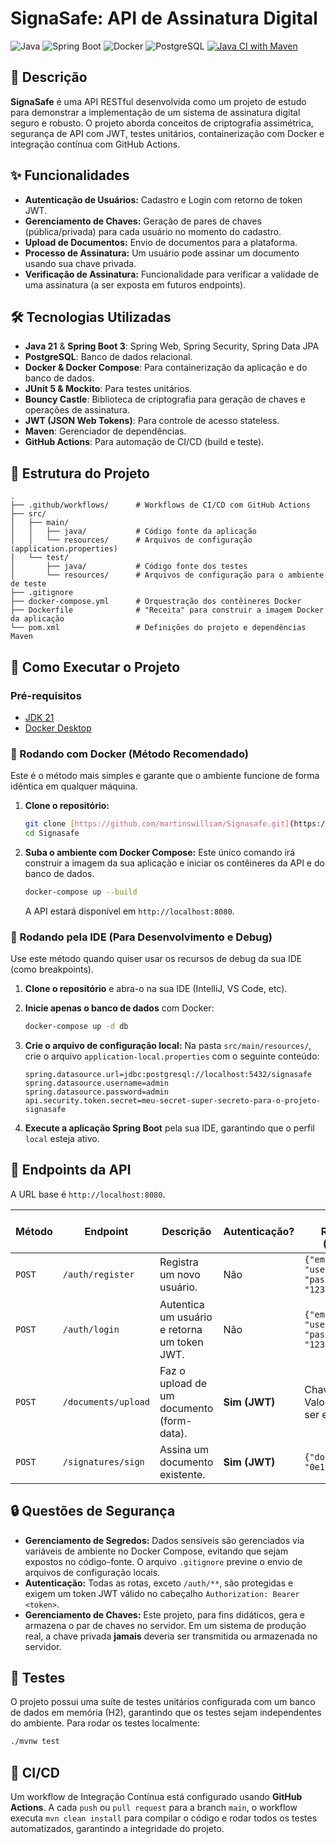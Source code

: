 # SignaSafe: API de Assinatura Digital

![Java](https://img.shields.io/badge/Java-21-blue?style=for-the-badge&logo=openjdk)
![Spring Boot](https://img.shields.io/badge/Spring%20Boot-3.x-brightgreen?style=for-the-badge&logo=spring)
![Docker](https://img.shields.io/badge/Docker-24.0-blue?style=for-the-badge&logo=docker)
![PostgreSQL](https://img.shields.io/badge/PostgreSQL-16-informational?style=for-the-badge&logo=postgresql)
[![Java CI with Maven](https://github.com/martinswilliam/Signasafe/actions/workflows/ci-pipeline.yml/badge.svg)](https://github.com/martinswilliam/Signasafe/actions)

## 📝 Descrição

**SignaSafe** é uma API RESTful desenvolvida como um projeto de estudo para demonstrar a implementação de um sistema de assinatura digital seguro e robusto. O projeto aborda conceitos de criptografia assimétrica, segurança de API com JWT, testes unitários, containerização com Docker e integração contínua com GitHub Actions.

## ✨ Funcionalidades

- **Autenticação de Usuários:** Cadastro e Login com retorno de token JWT.
- **Gerenciamento de Chaves:** Geração de pares de chaves (pública/privada) para cada usuário no momento do cadastro.
- **Upload de Documentos:** Envio de documentos para a plataforma.
- **Processo de Assinatura:** Um usuário pode assinar um documento usando sua chave privada.
- **Verificação de Assinatura:** Funcionalidade para verificar a validade de uma assinatura (a ser exposta em futuros endpoints).

## 🛠️ Tecnologias Utilizadas

- **Java 21** & **Spring Boot 3**: Spring Web, Spring Security, Spring Data JPA
- **PostgreSQL**: Banco de dados relacional.
- **Docker & Docker Compose**: Para containerização da aplicação e do banco de dados.
- **JUnit 5 & Mockito**: Para testes unitários.
- **Bouncy Castle**: Biblioteca de criptografia para geração de chaves e operações de assinatura.
- **JWT (JSON Web Tokens)**: Para controle de acesso stateless.
- **Maven**: Gerenciador de dependências.
- **GitHub Actions**: Para automação de CI/CD (build e teste).

## 📁 Estrutura do Projeto

```
.
├── .github/workflows/      # Workflows de CI/CD com GitHub Actions
├── src/
│   ├── main/
│   │   ├── java/           # Código fonte da aplicação
│   │   └── resources/      # Arquivos de configuração (application.properties)
│   └── test/
│       ├── java/           # Código fonte dos testes
│       └── resources/      # Arquivos de configuração para o ambiente de teste
├── .gitignore
├── docker-compose.yml      # Orquestração dos contêineres Docker
├── Dockerfile              # "Receita" para construir a imagem Docker da aplicação
└── pom.xml                 # Definições do projeto e dependências Maven
```

## 🚀 Como Executar o Projeto

### Pré-requisitos

- [JDK 21](https://www.oracle.com/java/technologies/downloads/#jdk21-windows)
- [Docker Desktop](https://www.docker.com/products/docker-desktop/)

### 🐳 Rodando com Docker (Método Recomendado)

Este é o método mais simples e garante que o ambiente funcione de forma idêntica em qualquer máquina.

1.  **Clone o repositório:**

    ```bash
    git clone [https://github.com/martinswilliam/Signasafe.git](https://github.com/martinswilliam/Signasafe.git)
    cd Signasafe
    ```

2.  **Suba o ambiente com Docker Compose:**
    Este único comando irá construir a imagem da sua aplicação e iniciar os contêineres da API e do banco de dados.
    ```bash
    docker-compose up --build
    ```
    A API estará disponível em `http://localhost:8080`.

### 🔧 Rodando pela IDE (Para Desenvolvimento e Debug)

Use este método quando quiser usar os recursos de debug da sua IDE (como breakpoints).

1.  **Clone o repositório** e abra-o na sua IDE (IntelliJ, VS Code, etc).

2.  **Inicie apenas o banco de dados** com Docker:

    ```bash
    docker-compose up -d db
    ```

3.  **Crie o arquivo de configuração local:**
    Na pasta `src/main/resources/`, crie o arquivo `application-local.properties` com o seguinte conteúdo:

    ```properties
    spring.datasource.url=jdbc:postgresql://localhost:5432/signasafe
    spring.datasource.username=admin
    spring.datasource.password=admin
    api.security.token.secret=meu-secret-super-secreto-para-o-projeto-signasafe
    ```

4.  **Execute a aplicação Spring Boot** pela sua IDE, garantindo que o perfil `local` esteja ativo.

## 🔀 Endpoints da API

A URL base é `http://localhost:8080`.

| Método | Endpoint            | Descrição                                    | Autenticação? | Corpo da Requisição (Exemplo)                    |
| ------ | ------------------- | -------------------------------------------- | ------------- | ------------------------------------------------ |
| `POST` | `/auth/register`    | Registra um novo usuário.                    | Não           | `{"email": "user@email.com", "password": "123"}` |
| `POST` | `/auth/login`       | Autentica um usuário e retorna um token JWT. | Não           | `{"email": "user@email.com", "password": "123"}` |
| `POST` | `/documents/upload` | Faz o upload de um documento (form-data).    | **Sim (JWT)** | Chave: `file`, Valor: (o arquivo a ser enviado)  |
| `POST` | `/signatures/sign`  | Assina um documento existente.               | **Sim (JWT)** | `{"documentId": "0e1c2b3a-..."}`                 |

## 🔒 Questões de Segurança

- **Gerenciamento de Segredos:** Dados sensíveis são gerenciados via variáveis de ambiente no Docker Compose, evitando que sejam expostos no código-fonte. O arquivo `.gitignore` previne o envio de arquivos de configuração locais.
- **Autenticação:** Todas as rotas, exceto `/auth/**`, são protegidas e exigem um token JWT válido no cabeçalho `Authorization: Bearer <token>`.
- **Gerenciamento de Chaves:** Este projeto, para fins didáticos, gera e armazena o par de chaves no servidor. Em um sistema de produção real, a chave privada **jamais** deveria ser transmitida ou armazenada no servidor.

## 🧪 Testes

O projeto possui uma suíte de testes unitários configurada com um banco de dados em memória (H2), garantindo que os testes sejam independentes do ambiente. Para rodar os testes localmente:

```bash
./mvnw test
```

## 🔄 CI/CD

Um workflow de Integração Contínua está configurado usando **GitHub Actions**. A cada `push` ou `pull request` para a branch `main`, o workflow executa `mvn clean install` para compilar o código e rodar todos os testes automatizados, garantindo a integridade do projeto.
